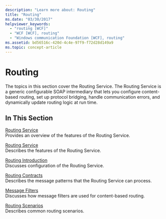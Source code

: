 ```yaml
---
description: "Learn more about: Routing"
title: "Routing"
ms.date: "03/30/2017"
helpviewer_keywords: 
  - "routing [WCF]"
  - "WCF [WCF], routing"
  - "Windows communication Foundation [WCF], routing"
ms.assetid: bd56516c-420d-4c4e-97f9-f72d28d149a9
ms.topic: concept-article
---
```

# Routing

The topics in this section cover the Routing Service. The Routing Service is a generic configurable SOAP intermediary that lets you configure content-based routing, set up protocol bridging, handle communication errors, and dynamically update routing logic at run time.  
  
## In This Section  

 [Routing Service](routing-service.md)  
 Provides an overview of the features of the Routing Service.  
  
 [Routing Service](routing-service.md)  
 Describes the features of the Routing Service.  
  
 [Routing Introduction](routing-introduction.md)  
 Discusses configuration of the Routing Service.  
  
 [Routing Contracts](routing-contracts.md)  
 Describes the message patterns that the Routing Service can process.  
  
 [Message Filters](message-filters.md)  
 Discusses how message filters are used for content-based routing.  
  
 [Routing Scenarios](routing-scenarios.md)  
 Describes common routing scenarios.
